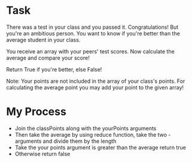 <h1 align="centre">Task</h1>

There was a test in your class and you passed it. Congratulations!
But you're an ambitious person. You want to know if you're better than the average student in your class.

You receive an array with your peers' test scores. Now calculate the average and compare your score!

Return True if you're better, else False!

Note:
Your points are not included in the array of your class's points. For calculating the average point you may add your point to the given array!

<h1 align="centre">My Process</h1>

- Join the classPoints along with the yourPoints arguments
- Then take the average by using reduce function, take the two - arguments and divide them by the length
- Take the your points argument is greater than the average return true
- Otherwise return false
